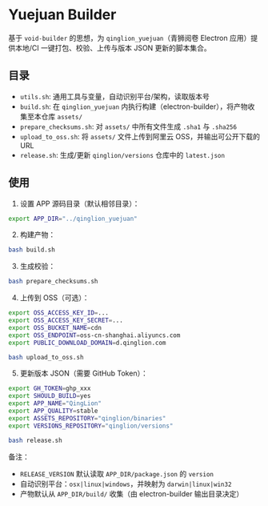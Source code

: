 # Yuejuan Builder

基于 `void-builder` 的思想，为 `qinglion_yuejuan`（青狮阅卷 Electron 应用）提供本地/CI 一键打包、校验、上传与版本 JSON 更新的脚本集合。

## 目录

- `utils.sh`: 通用工具与变量，自动识别平台/架构，读取版本号
- `build.sh`: 在 `qinglion_yuejuan` 内执行构建（electron-builder），将产物收集至本仓库 `assets/`
- `prepare_checksums.sh`: 对 `assets/` 中所有文件生成 `.sha1` 与 `.sha256`
- `upload_to_oss.sh`: 将 `assets/` 文件上传到阿里云 OSS，并输出可公开下载的 URL
- `release.sh`: 生成/更新 `qinglion/versions` 仓库中的 `latest.json`

## 使用

1) 设置 APP 源码目录（默认相邻目录）：

```bash
export APP_DIR="../qinglion_yuejuan"
```

2) 构建产物：

```bash
bash build.sh
```

3) 生成校验：

```bash
bash prepare_checksums.sh
```

4) 上传到 OSS（可选）：

```bash
export OSS_ACCESS_KEY_ID=...
export OSS_ACCESS_KEY_SECRET=...
export OSS_BUCKET_NAME=cdn
export OSS_ENDPOINT=oss-cn-shanghai.aliyuncs.com
export PUBLIC_DOWNLOAD_DOMAIN=d.qinglion.com

bash upload_to_oss.sh
```

5) 更新版本 JSON（需要 GitHub Token）：

```bash
export GH_TOKEN=ghp_xxx
export SHOULD_BUILD=yes
export APP_NAME="QingLion"
export APP_QUALITY=stable
export ASSETS_REPOSITORY="qinglion/binaries"
export VERSIONS_REPOSITORY="qinglion/versions"

bash release.sh
```

备注：
- `RELEASE_VERSION` 默认读取 `APP_DIR/package.json` 的 `version`
- 自动识别平台：`osx|linux|windows`，并映射为 `darwin|linux|win32`
- 产物默认从 `APP_DIR/build/` 收集（由 electron-builder 输出目录决定）